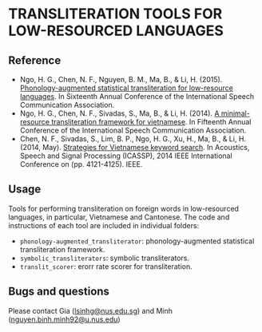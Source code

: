 # TRANSLITERATION TOOLS FOR LOW-RESOURCED LANGUAGES

## Reference

- Ngo, H. G., Chen, N. F., Nguyen, B. M., Ma, B., & Li, H. (2015). [Phonology-augmented statistical transliteration for low-resource languages](https://www.researchgate.net/publication/305231637_Phonology-Augmented_Statistical_Transliteration_for_Low-Resource_Languages). In Sixteenth Annual Conference of the International Speech Communication Association.
- Ngo, H. G., Chen, N. F., Sivadas, S., Ma, B., & Li, H. (2014). [A minimal-resource transliteration framework for vietnamese](https://www.researchgate.net/publication/289730287_A_minimal-resource_transliteration_framework_for_Vietnamese). In Fifteenth Annual Conference of the International Speech Communication Association.
- Chen, N. F., Sivadas, S., Lim, B. P., Ngo, H. G., Xu, H., Ma, B., & Li, H. (2014, May). [Strategies for Vietnamese keyword search](http://ieeexplore.ieee.org/abstract/document/6854377/). In Acoustics, Speech and Signal Processing (ICASSP), 2014 IEEE International Conference on (pp. 4121-4125). IEEE.

## Usage

Tools for performing transliteration on foreign words in low-resourced languages, in particular, Vietnamese and Cantonese.
The code and instructions of each tool are included in individual folders:

- `phonology-augmented_transliterator`: phonology-augmented statistical transliteration framework.
- `symbolic_transliterators`: symbolic transliterators.
- `translit_scorer`: erorr rate scorer for transliteration.

## Bugs and questions

Please contact Gia (lsinhg@nus.edu.sg) and Minh (nguyen.binh.minh92@u.nus.edu)

